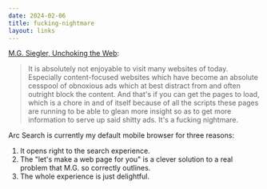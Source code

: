 ```yaml
---
date: 2024-02-06
title: fucking-nightmare
layout: links
---
```


[M.G. Siegler, Unchoking the Web](https://spyglass.org/unchoking-the-web/):

> It is absolutely not enjoyable to visit many websites of today. Especially content-focused websites which have become an absolute cesspool of obnoxious ads which at best distract from and often outright block the content. And that's if you can get the pages to load, which is a chore in and of itself because of all the scripts these pages are running to be able to glean more insight so as to get more information to serve up said shitty ads. It's a fucking nightmare.

Arc Search is currently my default mobile browser for three reasons: 

1. It opens right to the search experience.
2. The "let's make a web page for you" is a clever solution to a real problem that M.G. so correctly outlines.
3. The whole experience is just delightful.
